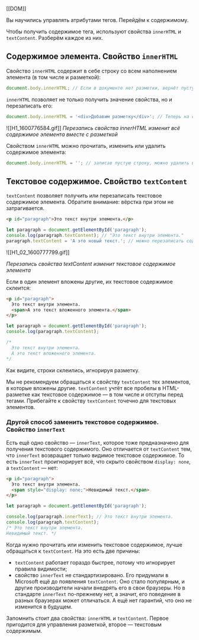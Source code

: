 [[DOM]]

Вы научились управлять атрибутами тегов. Перейдём к содержимому.

Чтобы получить содержимое тега, используют свойства `innerHTML` и `textContent`. Разберём каждое из них.

## Содержимое элемента. Свойство `innerHTML`

Свойство `innerHTML` содержит в себе строку со всем наполнением элемента (в том числе и разметкой):
```js
document.body.innerHTML; // Если в документе нет разметки, вернёт пустую строку.
```

`innerHTML` позволяет не только получить значение свойства, но и перезаписать его:

```js
document.body.innerHTML = '<div>Добавим разметку</div>'; // Теперь на странице есть только один div. Если бы перед этим в документе была какая-либо разметка, она была бы заменена этим одним div.
```

![[H1_1600776584.gif]]
_Перезапись свойства innerHTML изменит всё содержимое элемента вместе с разметкой_

Свойством `innerHTML` можно прочитать, изменить или удалить содержимое элемента:
```js
document.body.innerHTML = ''; // записав пустую строку, можно удалить всё содержимое элемента
```

## Текстовое содержимое. Свойство `textContent`

`textContent` позволяет получить или перезаписать текстовое содержимое элемента. Обратите внимание: вёрстка при этом не затрагивается.
```html
<p id="paragraph">Это текст внутри элемента.</p>
```

```javascript
let paragraph = document.getElementById('paragraph');
console.log(paragraph.textContent); // "Это текст внутри элемента."
paragraph.textContent = 'А это новый текст.'; // можно перезаписать содержимое
```

![[H1_02_1600777799.gif]]

_Перезапись свойства textContent изменит текстовое содержимое элемента_

Если в один элемент вложены другие, их текстовое содержимое склеится:

```html
<p id="paragraph">
  Это текст внутри элемента.
  <span>А это текст вложенного элемента.</span>
</p>
```

```js
let paragraph = document.getElementById('paragraph');
console.log(paragraph.textContent);

/*
  Это текст внутри элемента.
  А это текст вложенного элемента.
*/
```

Как видите, строки склеились, игнорируя разметку.

Мы не рекомендуем обращаться к свойству `textContent` тех элементов, в которые вложены другие. `textContent` учтёт все пробелы в HTML-разметке как текстовое содержимое — в том числе и отступы перед тегами. Прибегайте к свойству `textContent` точечно для текстовых элементов.

### Другой способ заменить текстовое содержимое. Свойство `innerText`

Есть ещё одно свойство — `innerText`, которое тоже предназначено для получения текстового содержимого. Оно отличается от `textContent` тем, что `innerText` возвращает только видимое текстовое содержимое. То есть `innerText` проигнорирует всё, что скрыто свойством `display: none`, а `textContent` — нет:
```html
<p id="paragraph">
  Это текст внутри элемента.
  <span style="display: none;">Невидимый текст.</span>
</p>
```

```js
let paragraph = document.getElementById('paragraph');

console.log(paragraph.innerText); // Это текст внутри элемента.
console.log(paragraph.textContent);
/* Это текст внутри элемента.
Невидимый текст. */
```

Когда нужно прочитать или изменить текстовое содержимое, лучше обращаться к `textContent`. На это есть две причины:

-   `textContent` работает гораздо быстрее, потому что игнорирует правила видимости;
-   свойство `innerText` не стандартизировано. Его придумали в Microsoft ещё до появления `textContent`. Оно стало популярным, и другие производители начали внедрять его в свои браузеры. Но в стандарте `innerText` по-прежнему нет, а значит, его поведение в разных браузерах может отличаться. А ещё нет гарантий, что оно не изменится в будущем.

Запомнить стоит два свойства: `innerHTML` и `textContent`. Первое пригодится для управления разметкой, второе — текстовым содержимым.
